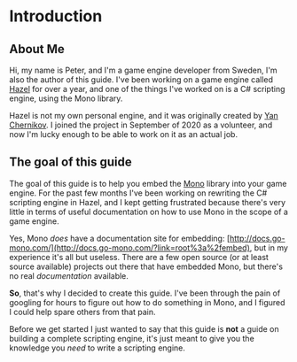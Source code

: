 # Introduction
## About Me
Hi, my name is Peter, and I'm a game engine developer from Sweden, I'm also the author of this guide. I've been working on a game engine called [Hazel](https://www.hazelengine.com/) for over a year, and one of the things I've worked on is a C# scripting engine, using the Mono library.

Hazel is not my own personal engine, and it was originally created by [Yan Chernikov](https://thecherno.com/). I joined the project in September of 2020 as a volunteer, and now I'm lucky enough to be able to work on it as an actual job.

## The goal of this guide
The goal of this guide is to help you embed the [Mono](https://www.mono-project.com/) library into your game engine. For the past few months I've been working on rewriting the C# scripting engine in Hazel, and I kept getting frustrated because there's very little in terms of useful documentation on how to use Mono in the scope of a game engine.

Yes, Mono *does* have a documentation site for embedding: [http://docs.go-mono.com/](http://docs.go-mono.com/?link=root%3a%2fembed), but in my experience it's all but useless. There are a few open source (or at least source available) projects out there that have embedded Mono, but there's no real *documentation* available.

**So**, that's why I decided to create this guide. I've been through the pain of googling for hours to figure out how to do something in Mono, and I figured I could help spare others from that pain.

Before we get started I just wanted to say that this guide is **not** a guide on building a complete scripting engine, it's just meant to give you the knowledge you *need* to write a scripting engine.